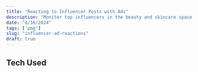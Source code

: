 ```yaml
---
title: "Reacting to Influencer Posts with Ads"
description: "Monitor top influencers in the beauty and skincare space to automatically increase ad presence whenever they organically post about products that our client sells."
date: "8/16/2024"
tags: ['pmg']
slug: "influencer-ad-reactions"
draft: true
---
```

## Tech Used